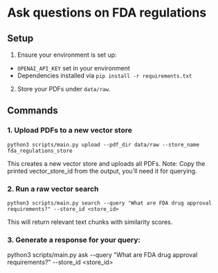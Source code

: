 # Ask questions on FDA regulations

## Setup

1. Ensure your environment is set up:

- `OPENAI_API_KEY` set in your environment
- Dependencies installed via `pip install -r requirements.txt`

2. Store your PDFs under `data/raw`.

## Commands

### 1. Upload PDFs to a new vector store

```
python3 scripts/main.py upload --pdf_dir data/raw --store_name fda_regulations_store
```

This creates a new vector store and uploads all PDFs.
Note: Copy the printed vector_store_id from the output, you’ll need it for querying.

### 2. Run a raw vector search

```
python3 scripts/main.py search --query "What are FDA drug approval requirements?" --store_id <store_id>
```

This will return relevant text chunks with similarity scores.

### 3. Generate a response for your query:

python3 scripts/main.py ask --query "What are FDA drug approval requirements?" --store_id <store_id>
